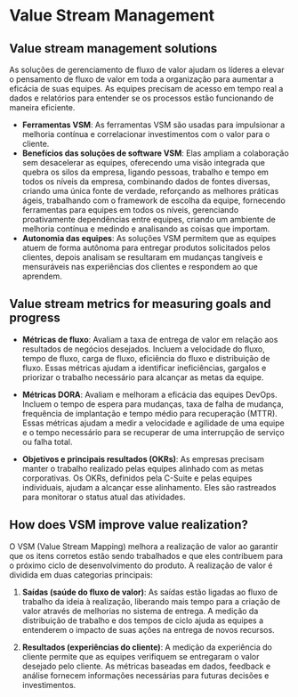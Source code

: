 # Value Stream Management

## Value stream management solutions
As soluções de gerenciamento de fluxo de valor ajudam os líderes a elevar o pensamento de fluxo de valor em toda a organização para aumentar a eficácia de suas equipes. As equipes precisam de acesso em tempo real a dados e relatórios para entender se os processos estão funcionando de maneira eficiente.
- **Ferramentas VSM**: As ferramentas VSM são usadas para impulsionar a melhoria contínua e correlacionar investimentos com o valor para o cliente.
- **Benefícios das soluções de software VSM**: Elas ampliam a colaboração sem desacelerar as equipes, oferecendo uma visão integrada que quebra os silos da empresa, ligando pessoas, trabalho e tempo em todos os níveis da empresa, combinando dados de fontes diversas, criando uma única fonte de verdade, reforçando as melhores práticas ágeis, trabalhando com o framework de escolha da equipe, fornecendo ferramentas para equipes em todos os níveis, gerenciando proativamente dependências entre equipes, criando um ambiente de melhoria contínua e medindo e analisando as coisas que importam.
- **Autonomia das equipes**: As soluções VSM permitem que as equipes atuem de forma autônoma para entregar produtos solicitados pelos clientes, depois analisam se resultaram em mudanças tangíveis e mensuráveis nas experiências dos clientes e respondem ao que aprendem.

## Value stream metrics for measuring goals and progress
- **Métricas de fluxo**: Avaliam a taxa de entrega de valor em relação aos resultados de negócios desejados. Incluem a velocidade do fluxo, tempo de fluxo, carga de fluxo, eficiência do fluxo e distribuição de fluxo. Essas métricas ajudam a identificar ineficiências, gargalos e priorizar o trabalho necessário para alcançar as metas da equipe.

- **Métricas DORA**: Avaliam e melhoram a eficácia das equipes DevOps. Incluem o tempo de espera para mudanças, taxa de falha de mudança, frequência de implantação e tempo médio para recuperação (MTTR). Essas métricas ajudam a medir a velocidade e agilidade de uma equipe e o tempo necessário para se recuperar de uma interrupção de serviço ou falha total.

- **Objetivos e principais resultados (OKRs)**: As empresas precisam manter o trabalho realizado pelas equipes alinhado com as metas corporativas. Os OKRs, definidos pela C-Suite e pelas equipes individuais, ajudam a alcançar esse alinhamento. Eles são rastreados para monitorar o status atual das atividades.

## How does VSM improve value realization?
O VSM (Value Stream Mapping) melhora a realização de valor ao garantir que os itens corretos estão sendo trabalhados e que eles contribuem para o próximo ciclo de desenvolvimento do produto. A realização de valor é dividida em duas categorias principais:

1. **Saídas (saúde do fluxo de valor)**: As saídas estão ligadas ao fluxo de trabalho da ideia à realização, liberando mais tempo para a criação de valor através de melhorias no sistema de entrega. A medição da distribuição de trabalho e dos tempos de ciclo ajuda as equipes a entenderem o impacto de suas ações na entrega de novos recursos.

2. **Resultados (experiências do cliente)**: A medição da experiência do cliente permite que as equipes verifiquem se entregaram o valor desejado pelo cliente. As métricas baseadas em dados, feedback e análise fornecem informações necessárias para futuras decisões e investimentos.